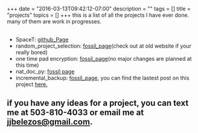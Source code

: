 +++
date = "2016-03-13T09:42:12-07:00"
description = ""
tags = []
title = "projects"
topics = []
+++
this is a list of all the projects I have ever done.
many of them are work in progresses.<br /><br />
 
+ SpaceT: <a href="http://github.com/warlord500/SpaceT.git">github_Page</a>
+ random_project_selection: <a href="/cgi-bin/fossil.cgi/rand_proj_select/">fossil_page</a>(check out at old website if your really bored)
+ one time pad encryption: <a href="/cgi-bin/fossil.cgi/otp_crypt/">fossil_page</a>(no major changes are planned at this time) 
+ nat_doc_py: [fossil page](/cgi-bin/fossil.cgi/nat_doc_py/)
+ incremental_backup: [fossil_page](/cgi-bin/fossil.cgi/backup), you can find the lastest post on this project [here.](/post/programming/incremental_backup_update)




if you have any ideas for a project, you can text me at  503-810-4033 or email me at [jjbelezos@gmail.com](mail-to:jjbelezos@gmail.com).
-------------------------------------------------------------

